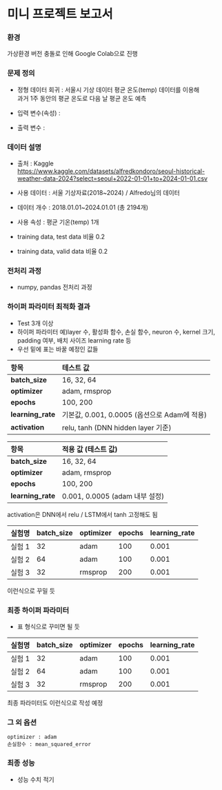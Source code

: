 # 미니 프로젝트 보고서

### 환경
가상환경 버전 충돌로 인해 Google Colab으로 진행

### 문제 정의
- 정형 데이터 회귀 : 서울시 기상 데이터 평균 온도(temp) 데이터를 이용해  
과거 1주 동안의 평균 온도로 다음 날 평균 온도 예측

- 입력 변수(속성) : 

- 출력 변수 : 

### 데이터 설명
- 출처 : Kaggle   
  https://www.kaggle.com/datasets/alfredkondoro/seoul-historical-weather-data-2024?select=seoul+2022-01-01+to+2024-01-01.csv  

- 사용 데이터 : 서울 기상자료(2018~2024) / Alfredo님의 데이터  

- 데이터 개수 : 2018.01.01~2024.01.01 (총 2194개)
- 사용 속성 : 평균 기온(temp) 1개
- training data, test data 비율 0.2
- training data, valid data 비율 0.2
    
### 전처리 과정
- numpy, pandas 전처리 과정

### 하이퍼 파라미터 최적화 결과
- Test 3개 이상
- 하이퍼 파라미터 예)layer 수, 활성화 함수, 손실 함수, neuron 수, kernel 크기, padding 여부, 배치 사이즈 learning rate 등
- 우선 밑에 표는 바꿀 예정인 값들

| 항목                 | 테스트 값                              |
| :----------------- | :--------------------------------- |
| **batch\_size**    | 16, 32, 64                         |
| **optimizer**      | adam, rmsprop                      |
| **epochs**         | 100, 200                           |
| **learning\_rate** | 기본값, 0.001, 0.0005 (옵션으로 Adam에 적용) |
| **activation**     | relu, tanh (DNN hidden layer 기준)   |

| 항목                 | 적용 값 (테스트 값)               |
| :----------------- | :------------------------- |
| **batch\_size**    | 16, 32, 64                 |
| **optimizer**      | adam, rmsprop              |
| **epochs**         | 100, 200                   |
| **learning\_rate** | 0.001, 0.0005 (adam 내부 설정) |
activation은 DNN에서 relu / LSTM에서 tanh 고정해도 됨

| 실험명  | batch\_size | optimizer | epochs | learning\_rate |
| :--- | :---------- | :-------- | :----- | :------------- |
| 실험 1 | 32          | adam      | 100    | 0.001          |
| 실험 2 | 64          | adam      | 100    | 0.001          |
| 실험 3 | 32          | rmsprop   | 200    | 0.001          |

이런식으로 꾸밀 듯


### 최종 하이퍼 파라미터
- 표 형식으로 꾸미면 될 듯

| 실험명  | batch\_size | optimizer | epochs | learning\_rate |
| :--- | :---------- | :-------- | :----- | :------------- |
| 실험 1 | 32          | adam      | 100    | 0.001          |
| 실험 2 | 64          | adam      | 100    | 0.001          |
| 실험 3 | 32          | rmsprop   | 200    | 0.001          |

최종 파라미터도 이런식으로 작성 예정


### 그 외 옵션
    optimizer : adam  
    손실함수 : mean_squared_error  


### 최종 성능
- 성능 수치 적기
